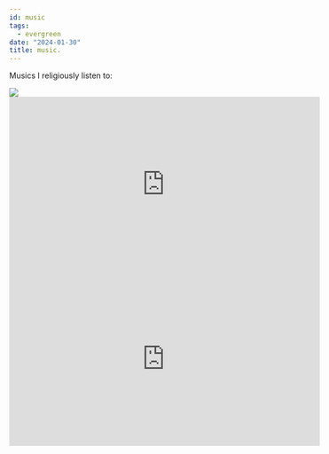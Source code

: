 ```yaml
---
id: music
tags:
  - evergreen
date: "2024-01-30"
title: music.
---
```


Musics I religiously listen to:

<img src="https://www.youtube.com/watch?v=hvO0PrMBH9I&t=3222s&ab_channel=TheLotRadio" />

<iframe width="560" height="315" src="https://www.youtube-nocookie.com/embed/videoseries?si=31ptUk1rsEjh5AgS&amp;list=PLsRPzRsbp3lCfTzcrMyKDYKYYhq66s5t9" title="YouTube video player" frameborder="0" allow="accelerometer; autoplay; clipboard-write; encrypted-media; gyroscope; picture-in-picture; web-share" allowfullscreen></iframe>

<iframe width="560" height="315" src="https://www.youtube-nocookie.com/embed/videoseries?si=yrWVHPPyRIfr3TtE&amp;list=PLsRPzRsbp3lCxe4gXH4S4Zf38X_45Oj6N" title="YouTube video player" frameborder="0" allow="accelerometer; autoplay; clipboard-write; encrypted-media; gyroscope; picture-in-picture; web-share" allowfullscreen></iframe>
